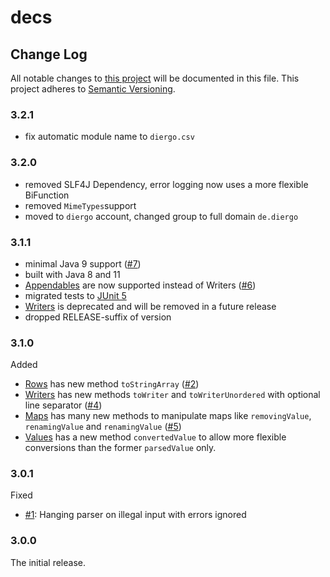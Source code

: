 # decs

## Change Log

All notable changes to [this project](README.md) will be documented in this
file. This project adheres to [Semantic Versioning](http://semver.org).

### 3.2.1
* fix automatic module name to `diergo.csv`

### 3.2.0
* removed SLF4J Dependency, error logging now uses a more flexible BiFunction
* removed `MimeTypes`support
* moved to `diergo` account, changed group to full domain `de.diergo`

### 3.1.1
* minimal Java 9 support ([#7](https://github.com/diergo/decs/issues/7))
* built with Java 8 and 11
* [Appendables](src/main/java/diergo/csv/Appendables.java) are now supported instead of Writers ([#6](https://github.com/diergo/decs/issues/6))
* migrated tests to [JUnit 5](https://junit.org/junit5/)
* [Writers](src/main/java/diergo/csv/Writers.java) is deprecated and will be removed in a future release
* dropped RELEASE-suffix of version

### 3.1.0

Added
* [Rows](src/main/java/diergo/csv/Rows.java) has new method `toStringArray` ([#2](https://github.com/diergo/decs/issues/2))
* [Writers](src/main/java/diergo/csv/Writers.java) has new methods `toWriter` and `toWriterUnordered` with optional line separator ([#4](https://github.com/diergo/decs/issues/4))
* [Maps](src/main/java/diergo/csv/Maps.java) has many new methods to manipulate maps like `removingValue`, `renamingValue` and `renamingValue` ([#5](https://github.com/diergo/decs/issues/5))
* [Values](src/main/java/diergo/csv/Values.java) has a new method `convertedValue` to allow more flexible conversions than the former `parsedValue` only. 


### 3.0.1

Fixed
* [#1](https://github.com/diergo/decs/issues/1): Hanging parser on illegal input with errors ignored


### 3.0.0

The initial release. 

